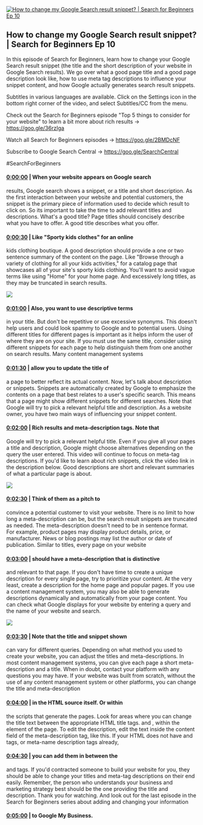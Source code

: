 [![How to change my Google Search result snippet? | Search for Beginners Ep 10](https://i.ytimg.com/vi/HlEaH_4Y33o/hqdefault.jpg)](https://www.youtube.com/watch?v=HlEaH_4Y33o)

## How to change my Google Search result snippet? | Search for Beginners Ep 10

In this episode of Search for Beginners, learn how to change your Google Search result snippet (the title and the short description of your website in Google Search results). We go over what a good page title and a good page description look like, how to use meta tag descriptions to influence your snippet content, and how Google actually generates search result snippets. 



Subtitles in various languages are available. Click on the Settings icon in the bottom right corner of the video, and select Subtitles/CC from the menu.



Check out the Search for Beginners episode "Top 5 things to consider for your website" to learn a bit more about rich results → https://goo.gle/36rzIga



Watch all Search for Beginners episodes → https://goo.gle/2BMDcNF 



Subscribe to Google Search Central → https://goo.gle/SearchCentral



#SearchForBeginners



#### [0:00:00](https://www.youtube.com/watch?v=HlEaH_4Y33o&t=0) |  When your website appears on Google search

results, Google search shows a snippet, or a title and short description. As the first interaction between your website and potential customers, the snippet is the primary piece of information used to decide which result to click on. So its important to take the time to add relevant titles and descriptions. What's a good title? Page titles should concisely describe what you have to offer. A good title describes what you offer.  

#### [0:00:30](https://www.youtube.com/watch?v=HlEaH_4Y33o&t=30) |  Like "Sporty kids clothes" for an online

kids clothing boutique. A good description should provide a one or two sentence summary of the content on the page. Like "Browse through a variety of clothing for all your kids activities," for a catalog page that showcases all of your site's sporty kids clothing. You'll want to avoid vague terms like using "Home" for your home page. And excessively long titles, as they may be truncated in search results.  

![](https://i.ytimg.com/vi/HlEaH_4Y33o/hq1.jpg)



#### [0:01:00](https://www.youtube.com/watch?v=HlEaH_4Y33o&t=60) |  Also, you want to use descriptive terms

in your title. But don't be repetitive or use excessive synonyms. This doesn't help users and could look spammy to Google and to potential users. Using different titles for different pages is important as it helps inform the user of where they are on your site. If you must use the same title, consider using different snippets for each page to help distinguish them from one another on search results. Many content management systems  

#### [0:01:30](https://www.youtube.com/watch?v=HlEaH_4Y33o&t=90) |  allow you to update the title of

a page to better reflect its actual content. Now, let's talk about description or snippets. Snippets are automatically created by Google to emphasize the contents on a page that best relates to a user's specific search. This means that a page might show different snippets for different searches. Note that Google will try to pick a relevant helpful title  and description. As a website owner,  you have two main ways of influencing your snippet content.  

#### [0:02:00](https://www.youtube.com/watch?v=HlEaH_4Y33o&t=120) |  Rich results and meta-description tags. Note that

Google will try to pick a relevant helpful title. Even if you give all your pages a title and description, Google might choose alternatives depending on the query the user entered. This video will continue to focus on meta-tag descriptions. If you'd like to learn about rich snippets, click the video link in the description below. Good descriptions are short and relevant summaries of what a particular page is about.  

![](https://i.ytimg.com/vi/HlEaH_4Y33o/hq2.jpg)



#### [0:02:30](https://www.youtube.com/watch?v=HlEaH_4Y33o&t=150) |  Think of them as a pitch to

convince a potential customer to visit your website. There is no limit to how long a meta-description can be, but the search result snippets are truncated as needed. The meta-description doesn't need to be in sentence format. For example, product pages may display product details, price, or manufacturer. News or blog postings may list the author or date of publication. Similar to titles, every page on your website  

#### [0:03:00](https://www.youtube.com/watch?v=HlEaH_4Y33o&t=180) |  should have a meta-description that is distinctive

and relevant to that page. If you don't have time to create a unique description for every single page, try to prioritize your content. At the very least, create a description for the home page and popular pages. If you use a content  management system, you may also be able to generate descriptions dynamically and automatically  from your page content. You can check what Google displays for your website by entering a query and the name of your website and search.  

![](https://i.ytimg.com/vi/HlEaH_4Y33o/hq3.jpg)



#### [0:03:30](https://www.youtube.com/watch?v=HlEaH_4Y33o&t=210) |  Note that the title and snippet shown

can vary for different queries. Depending on what method you used to create your website, you can adjust the titles and meta-descriptions. In most content management systems, you can give each page a short meta-description and a title. When in doubt, contact your platform with any questions you may have. If your website was built from scratch, without the use of any content management system or other platforms, you can change the title and meta-description  

#### [0:04:00](https://www.youtube.com/watch?v=HlEaH_4Y33o&t=240) |  in the HTML source itself. Or within

the scripts that generate the pages. Look for areas where you can change the title text between the appropriate  HTML title tags. and , within the  element of the page. To edit the description, edit the text inside the content field of the meta-description tag, like this. If your HTML does not have  and  tags, or meta-name description tags already,  

#### [0:04:30](https://www.youtube.com/watch?v=HlEaH_4Y33o&t=270) |  you can add them in between the

 and  tags. If you'd contracted someone to build your website for you, they should be able to change your titles and meta-tag descriptions on their end easily. Remember, the person who understands your business  and marketing strategy best should be the one providing the title and description. Thank you for watching. And look out for the last episode in the Search for Beginners series about adding and changing  your information  

#### [0:05:00](https://www.youtube.com/watch?v=HlEaH_4Y33o&t=300) |  to Google My Business.  

